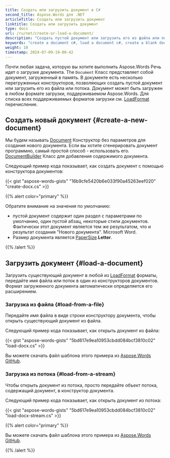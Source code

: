 ```yaml
---
title: Создать или загрузить документ в C#
second_title: Aspose.Words для .NET
articleTitle: Создать или загрузить документ
linktitle: Создать или загрузить документ
type: docs
url: /ru/net/create-or-load-a-document/
description: "Создать пустой документ или загрузить его из файла или потока с помощью C#."
keywords: "create a document c#, load a document c#, create a blank document c#, load a document from file c#, load a document from stream c#, create a document Aspose .NET, load a document Aspose .NET, load formats supported by Aspose.Words .NET"
weight: 10
timestamp: 2024-07-09-19-00-42
---
```


Почти любая задача, которую вы хотите выполнить Aspose.Words Речь идет о загрузке документа. The `Document` Класс представляет собой документ, загруженный в память. В документе есть несколько перегруженных конструкторов, позволяющих создать пустой документ или загрузить его из файла или потока. Документ может быть загружен в любом формате загрузки, поддерживаемом Aspose.Words. Для списка всех поддерживаемых форматов загрузки см. [LoadFormat](https://reference.aspose.com/words/net/aspose.words/loadformat/) перечисление.

## Создать новый документ {#create-a-new-document}

Мы будем называть [Document](https://reference.aspose.com/words/net/aspose.words/document/document/) Конструктор без параметров для создания нового документа. Если вы хотите сгенерировать документ программно, самый простой способ - использовать его. [DocumentBuilder](https://reference.aspose.com/words/net/aspose.words/documentbuilder/) Класс для добавления содержимого документа.

Следующий пример кода показывает, как создать документ с помощью конструктора документов:

{{< gist "aspose-words-gists" "16b9cfe5420b6e033f90a45263eef020" "create-docx.cs" >}}

{{% alert color="primary" %}}

Обратите внимание на значения по умолчанию:

- пустой документ содержит один раздел с параметрами по умолчанию, один пустой абзац, некоторые стили документов. Фактически этот документ является тем же результатом, что и результат создания "Нового документа". Microsoft Word.
- Размер документа является [PaperSize](https://reference.aspose.com/words/net/aspose.words/papersize/).**Letter**.

{{% /alert %}}

## Загрузить документ {#load-a-document}

Загрузить существующий документ в любой из [LoadFormat](https://reference.aspose.com/words/net/aspose.words/loadformat/) форматы, передайте имя файла или поток в один из конструкторов документов. Формат загруженного документа автоматически определяется его расширением.

### Загрузка из файла {#load-from-a-file}

Передайте имя файла в виде строки конструктору документа, чтобы открыть существующий документ из файла.

Следующий пример кода показывает, как открыть документ из файла:

{{< gist "aspose-words-gists" "5bd617e9ea10953cbdd084bcf3810c02" "load-docx.cs" >}}

Вы можете скачать файл шаблона этого примера из [Aspose.Words GitHub](https://github.com/aspose-words/Aspose.Words-for-.NET/blob/master/Examples/Data/Document.docx).

### Загрузка из потока {#load-from-a-stream}

Чтобы открыть документ из потока, просто передайте объект потока, содержащий документ, в конструктор документа.

Следующий пример кода показывает, как открыть документ из потока:

{{< gist "aspose-words-gists" "5bd617e9ea10953cbdd084bcf3810c02" "load-docx-stream.cs" >}}

{{% alert color="primary" %}}

Вы можете скачать файл шаблона этого примера из [Aspose.Words GitHub](https://github.com/aspose-words/Aspose.Words-for-.NET/blob/master/Examples/Data/Document.docx).

{{% /alert %}}
